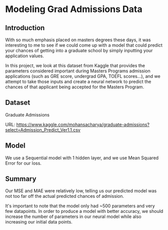 # Modeling Grad Admissions Data

## Introduction

With so much emphasis placed on masters degrees these days, it was interesting to me to see if we could come up with a model that could predict your chances of getting into a graduate school by simply inputting your application values.

In this project, we look at this dataset from Kaggle that provides the parameters considered important during Masters Programs admission applications (such as GRE score, undergrad GPA, TOEFL scores...), and we attempt to take those inputs and create a neural network to predict the chances of that applicant being accepted for the Masters Program.

## Dataset

Graduate Admissions

URL: https://www.kaggle.com/mohansacharya/graduate-admissions?select=Admission_Predict_Ver1.1.csv


## Model

We use a Sequential model with 1 hidden layer, and we use Mean Squared Error for our loss. 

## Summary
Our MSE and MAE were relatively low, telling us our predicted model was not too far off the actual predicted chances of admission.

It's important to note that the model only had ~500 parameters and very few datapoints. In order to produce a model with better accuracy, we should increase the number of parameters in our neural model while also increasing our initial data points.
